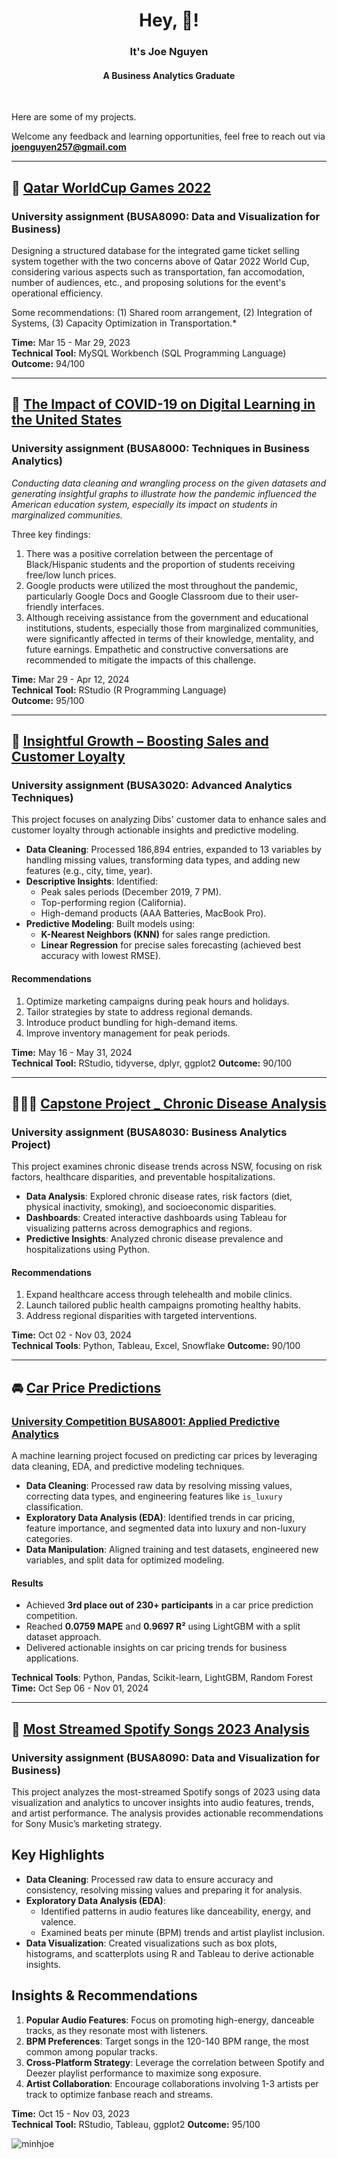 <h1 align="center">Hey, 🙋! </h1> 
<h3 align="center">It's Joe Nguyen </h3> </p> <h4 align="center"> A Business Analytics Graduate </h4>


<br />

Here are some of my projects. </p>
Welcome any feedback and learning opportunities, feel free to reach out via **joenguyen257@gmail.com**

---

## 🏅 [Qatar WorldCup Games 2022](https://drive.google.com/file/d/1VWovtsDd9WC6oFtlP4Ji5H6H5G-2WcWW/view?usp=sharing)
### University assignment (BUSA8090: Data and Visualization for Business)
Designing  a structured database for the integrated game ticket selling system together with the two concerns above of Qatar 2022 World Cup, considering various aspects such as transportation, fan accomodation, number of audiences, etc., and proposing solutions for the event's operational efficiency.

Some recommendations: (1) Shared room arrangement, (2) Integration of Systems, (3) Capacity Optimization in Transportation.*

**Time:** Mar 15 - Mar 29, 2023  
**Technical Tool:** MySQL Workbench (SQL Programming Language)  
**Outcome:** 94/100

---

## 🔢 [The Impact of COVID-19 on Digital Learning in the United States](https://drive.google.com/file/d/109G3BSfGYmBO8CVs2zmnZMGUvEhPkh3Q/view?usp=sharing)
### University assignment (BUSA8000: Techniques in Business Analytics)
*Conducting data cleaning and wrangling process on the given datasets and generating insightful graphs to illustrate how the pandemic influenced the American education system, especially its impact on students in marginalized communities.*  
  
Three key findings:  
1. There was a positive correlation between the percentage of Black/Hispanic students and the proportion of students receiving free/low lunch prices.
2. Google products were utilized the most throughout the pandemic, particularly Google Docs and Google Classroom due to their user-friendly interfaces.
3. Although receiving assistance from the government and educational institutions, students, especially those from marginalized communities, were significantly affected in terms of their knowledge, mentality, and future earnings. Empathetic and constructive conversations are recommended to mitigate the impacts of this challenge.  

**Time:** Mar 29 - Apr 12, 2024  
**Technical Tool:** RStudio (R Programming Language)  
**Outcome:** 95/100

---

## 🛒 [Insightful Growth – Boosting Sales and Customer Loyalty ](https://drive.google.com/file/d/1ZovlUTuymfFABQfb7jy0VdpPLDGZ4asM/view?usp=drive_link) 
### University assignment (BUSA3020: Advanced Analytics Techniques)

This project focuses on analyzing Dibs' customer data to enhance sales and customer loyalty through actionable insights and predictive modeling.

- **Data Cleaning**: Processed 186,894 entries, expanded to 13 variables by handling missing values, transforming data types, and adding new features (e.g., city, time, year).
- **Descriptive Insights**: Identified:
  - Peak sales periods (December 2019, 7 PM).
  - Top-performing region (California).
  - High-demand products (AAA Batteries, MacBook Pro).
- **Predictive Modeling**: Built models using:
  - **K-Nearest Neighbors (KNN)** for sales range prediction.
  - **Linear Regression** for precise sales forecasting (achieved best accuracy with lowest RMSE).

#### Recommendations
1. Optimize marketing campaigns during peak hours and holidays.
2. Tailor strategies by state to address regional demands.
3. Introduce product bundling for high-demand items.
4. Improve inventory management for peak periods.

**Time:** May 16 - May 31, 2024  
**Technical Tool:** RStudio, tidyverse, dplyr, ggplot2
**Outcome:** 90/100  


---

## 🧑‍🤝‍🧑 [Capstone Project _ Chronic Disease Analysis](https://drive.google.com/file/d/1ZovlUTuymfFABQfb7jy0VdpPLDGZ4asM/view?usp=drive_link)
### University assignment (BUSA8030: Business Analytics Project)

This project examines chronic disease trends across NSW, focusing on risk factors, healthcare disparities, and preventable hospitalizations.

- **Data Analysis**: Explored chronic disease rates, risk factors (diet, physical inactivity, smoking), and socioeconomic disparities.
- **Dashboards**: Created interactive dashboards using Tableau for visualizing patterns across demographics and regions.
- **Predictive Insights**: Analyzed chronic disease prevalence and hospitalizations using Python.

#### Recommendations
1. Expand healthcare access through telehealth and mobile clinics.
2. Launch tailored public health campaigns promoting healthy habits.
3. Address regional disparities with targeted interventions.

**Time:** Oct 02 - Nov 03, 2024    
**Technical Tools**: Python, Tableau, Excel, Snowflake
**Outcome:** 90/100

---
## 🚘 [Car Price Predictions]()
### [University Competition BUSA8001: Applied Predictive Analytics](#)

A machine learning project focused on predicting car prices by leveraging data cleaning, EDA, and predictive modeling techniques.

- **Data Cleaning**: Processed raw data by resolving missing values, correcting data types, and engineering features like `is_luxury` classification.
- **Exploratory Data Analysis (EDA)**: Identified trends in car pricing, feature importance, and segmented data into luxury and non-luxury categories.
- **Data Manipulation**: Aligned training and test datasets, engineered new variables, and split data for optimized modeling.

#### Results
- Achieved **3rd place out of 230+ participants** in a car price prediction competition.
- Reached **0.0759 MAPE** and **0.9697 R²** using LightGBM with a split dataset approach.
- Delivered actionable insights on car pricing trends for business applications.
  
**Technical Tools**: Python, Pandas, Scikit-learn, LightGBM, Random Forest
**Time:** Oct Sep 06 - Nov 01, 2024

---

## 🏡 [Most Streamed Spotify Songs 2023 Analysis](https://1drv.ms/x/s!ArMe2BBR2L3YrTRxQnKrukAQy7vM?e=Dx12y5)
### University assignment (BUSA8090: Data and Visualization for Business)

This project analyzes the most-streamed Spotify songs of 2023 using data visualization and analytics to uncover insights into audio features, trends, and artist performance. The analysis provides actionable recommendations for Sony Music’s marketing strategy.

## Key Highlights
- **Data Cleaning**: Processed raw data to ensure accuracy and consistency, resolving missing values and preparing it for analysis.
- **Exploratory Data Analysis (EDA)**:
  - Identified patterns in audio features like danceability, energy, and valence.
  - Examined beats per minute (BPM) trends and artist playlist inclusion.
- **Data Visualization**: Created visualizations such as box plots, histograms, and scatterplots using R and Tableau to derive actionable insights.

## Insights & Recommendations
1. **Popular Audio Features**: Focus on promoting high-energy, danceable tracks, as they resonate most with listeners.
2. **BPM Preferences**: Target songs in the 120-140 BPM range, the most common among popular tracks.
3. **Cross-Platform Strategy**: Leverage the correlation between Spotify and Deezer playlist performance to maximize song exposure.
4. **Artist Collaboration**: Encourage collaborations involving 1-3 artists per track to optimize fanbase reach and streams.

**Time:** Oct 15 - Nov 03, 2023  
**Technical Tool:**  RStudio, Tableau, ggplot2
**Outcome:** 95/100  

<p align="left"> <img src="https://komarev.com/ghpvc/?username=minhjoe&label=Profile%20views&color=0e75b6&style=flat" alt="minhjoe" /> </p>
